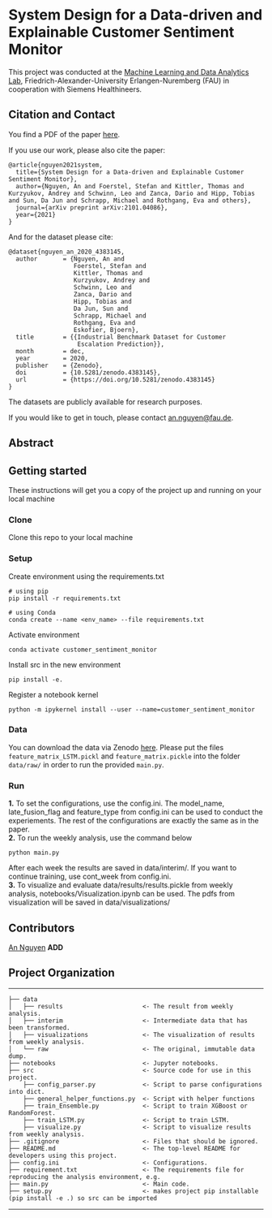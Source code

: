 # System Design for a Data-driven and Explainable Customer Sentiment Monitor
This project was conducted at the [Machine Learning and Data Analytics Lab](https://www.mad.tf.fau.de/), Friedrich-Alexander-University Erlangen-Nuremberg (FAU) in cooperation with Siemens Healthineers.

## Citation and Contact
You find a PDF of the paper [here](https://arxiv.org/pdf/2101.04086.pdf).

If you use our work, please also cite the paper:
```
@article{nguyen2021system,
  title={System Design for a Data-driven and Explainable Customer Sentiment Monitor},
  author={Nguyen, An and Foerstel, Stefan and Kittler, Thomas and Kurzyukov, Andrey and Schwinn, Leo and Zanca, Dario and Hipp, Tobias and Sun, Da Jun and Schrapp, Michael and Rothgang, Eva and others},
  journal={arXiv preprint arXiv:2101.04086},
  year={2021}
}
```
And for the dataset please cite:

```
@dataset{nguyen_an_2020_4383145,
  author       = {Nguyen, An and
                  Foerstel, Stefan and
                  Kittler, Thomas and
                  Kurzyukov, Andrey and
                  Schwinn, Leo and
                  Zanca, Dario and
                  Hipp, Tobias and
                  Da Jun, Sun and
                  Schrapp, Michael and
                  Rothgang, Eva and
                  Eskofier, Bjoern},
  title        = {{Industrial Benchmark Dataset for Customer 
                   Escalation Prediction}},
  month        = dec,
  year         = 2020,
  publisher    = {Zenodo},
  doi          = {10.5281/zenodo.4383145},
  url          = {https://doi.org/10.5281/zenodo.4383145}
}
```
The datasets are publicly available for research purposes. 

If you would like to get in touch, please contact an.nguyen@fau.de.
## Abstract

## Getting started
These instructions will get you a copy of the project up and running on your local machine
### Clone
Clone this repo to your local machine 
### Setup
Create environment using the requirements.txt
```
# using pip
pip install -r requirements.txt

# using Conda
conda create --name <env_name> --file requirements.txt
```
Activate environment
```
conda activate customer_sentiment_monitor 
```
Install src in the new environment 
```
pip install -e.
```

Register a notebook kernel
```
python -m ipykernel install --user --name=customer_sentiment_monitor
```

### Data
You can download the data via Zenodo [here](https://doi.org/10.5281/zenodo.4383145). Please put the files ```feature_matrix_LSTM.pickl``` and ```feature_matrix.pickle``` into the folder ```data/raw/``` in order to run the provided ```main.py```. 

### Run
**1.** To set the configurations, use the config.ini. The model_name, late_fusion_flag and feature_type from config.ini can be used to conduct the experiements. The rest of the configurations are exactly the same as in the paper.<br>
**2.** To run the weekly analysis, use the command below
```
python main.py
```
After each week the results are saved in data/interim/. If you want to continue training, use cont_week from config.ini.<br>
**3.** To visualize and evaluate data/results/results.pickle from weekly analysis, notebooks/Visualization.ipynb can be used.
The pdfs from visualization will be saved in data/visualizations/
## Contributors
[An Nguyen](https://www.mad.tf.fau.de/person/an-nguyen/)
**ADD**
## Project Organization
------------
    ├── data
    │   ├── results                      <- The result from weekly analysis.
    │   ├── interim                      <- Intermediate data that has been transformed.
    │   ├── visualizations               <- The visualization of results from weekly analysis.
    │   └── raw                          <- The original, immutable data dump.
    ├── notebooks                        <- Jupyter notebooks. 
    ├── src                              <- Source code for use in this project.
        ├── config_parser.py             <- Script to parse configurations into dict.
        ├── general_helper_functions.py  <- Script with helper functions
        ├── train_Ensemble.py            <- Script to train XGBoost or RandomForest.
        ├── train_LSTM.py                <- Script to train LSTM.
        ├── visualize.py                 <- Script to visualize results from weekly analysis.
    ├── .gitignore                       <- Files that should be ignored.
    ├── README.md                        <- The top-level README for developers using this project.
    ├── config.ini                       <- Configurations.
    ├── requirement.txt                  <- The requirements file for reproducing the analysis environment, e.g.
    ├── main.py                          <- Main code.
    ├── setup.py                         <- makes project pip installable (pip install -e .) so src can be imported
--------


